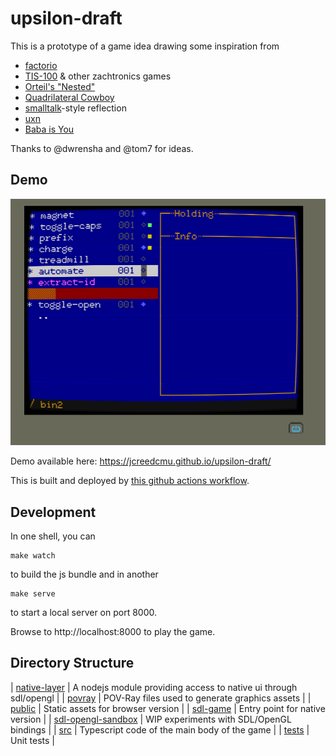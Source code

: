 upsilon-draft
=============

This is a prototype of a game idea drawing some inspiration from

 - [factorio](https://en.wikipedia.org/wiki/Factorio)
 - [TIS-100](https://en.wikipedia.org/wiki/TIS-100) & other zachtronics games
 - [Orteil's "Nested"](https://orteil.dashnet.org/nested)
 - [Quadrilateral Cowboy](https://en.wikipedia.org/wiki/Quadrilateral_Cowboy)
 - [smalltalk](https://en.wikipedia.org/wiki/Smalltalk)-style reflection
 - [uxn](https://100r.co/site/uxn.html)
 - [Baba is You](https://hempuli.com/baba/)

Thanks to @dwrensha and @tom7 for ideas.

Demo
----

[![image](screenshot.png)](https://jcreedcmu.github.io/upsilon-draft/)

Demo available here: https://jcreedcmu.github.io/upsilon-draft/

This is built and deployed by [this github actions workflow](https://github.com/jcreedcmu/upsilon-draft/blob/main/.github/workflows/static.yml).

Development
----------

In one shell, you can
```shell
make watch
```
to build the js bundle and in another
```shell
make serve
```
to start a local server on port 8000.

Browse to http://localhost:8000 to play the game.

Directory Structure
-------------------

| [native-layer](native-layer) | A nodejs module providing access to native ui through sdl/opengl     |
| [povray](povray) | POV-Ray files used to generate graphics assets |
| [public](public) | Static assets for browser version |
| [sdl-game](sdl-game) | Entry point for native version |
| [sdl-opengl-sandbox](sdl-opengl-sandbox) | WIP experiments with SDL/OpenGL bindings |
| [src](src) | Typescript code of the main body of the game |
| [tests](tests) | Unit tests |

